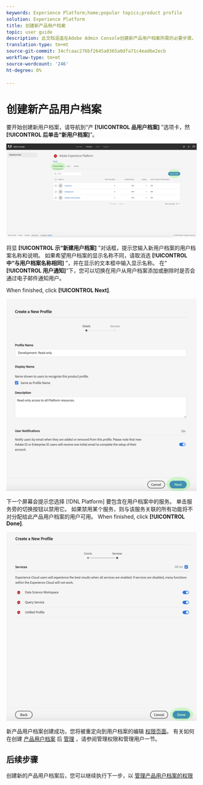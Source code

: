```yaml
---
keywords: Experience Platform;home;popular topics;product profile
solution: Experience Platform
title: 创建新产品用户档案
topic: user guide
description: 此文档涵盖在Adobe Admin Console创建新产品用户档案所需的必要步骤。 要开始创建新用户档案，请导航到“产品用户档案”选项卡，然后单击“新建用户档案”。
translation-type: tm+mt
source-git-commit: 34cfcaac276bf2645a0365a0dfa71c4ead6e2ecb
workflow-type: tm+mt
source-wordcount: '246'
ht-degree: 0%

---
```



# 创建新产品用户档案

要开始创建新用户档案，请导航到“产 **[!UICONTROL 品用户档案]** ”选项卡，然 **[!UICONTROL 后单击“新用户档案]**”。

![新用户档案按钮](../images/new-profile-button.png)

将显 **[!UICONTROL 示“新建用户档案]** ”对话框，提示您输入新用户档案的用户档案名称和说明。 如果希望用户档案的显示名称不同，请取消选 **[!UICONTROL 中“与用户档案名称相同]** ”，并在显示的文本框中输入显示名称。 在“ **[!UICONTROL 用户通知]**”下，您可以切换在用户从用户档案添加或删除时是否会通过电子邮件通知用户。

When finished, click **[!UICONTROL Next]**.

![new-用户档案-details](../images/new-profile-details.png)

下一个屏幕会提示您选择 [!DNL Platform] 要包含在用户档案中的服务。 单击服务旁的切换按钮以禁用它。 如果禁用某个服务，则与该服务关联的所有功能将不对分配给此产品用户档案的用户可用。 When finished, click **[!UICONTROL Done]**.

![新用户档案服务](../images/new-profile-services.png)

新产品用户档案创建成功，您将被重定向到用户档案的编辑 [权限页面](#edit-permissions)。 有关如何在创建 [产品用户档案](#manage-permissions-for-a-product-profile) 后 [管理](#manage-users-for-a-product-profile) ，请参阅管理权限和管理用户一节。

## 后续步骤

创建新的产品用户档案后，您可以继续执行下一步，以 [管理产品用户档案的权限](permissions.md)